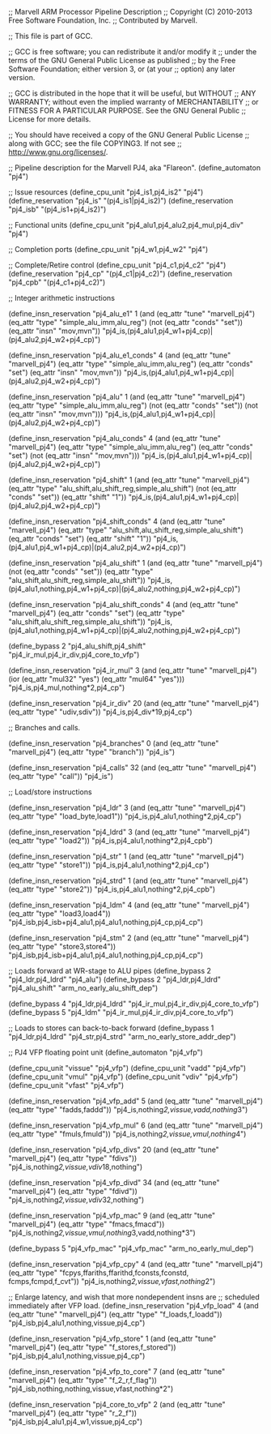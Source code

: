 ;; Marvell ARM Processor Pipeline Description
;; Copyright (C) 2010-2013 Free Software Foundation, Inc.
;; Contributed by Marvell.

;; This file is part of GCC.

;; GCC is free software; you can redistribute it and/or modify it
;; under the terms of the GNU General Public License as published
;; by the Free Software Foundation; either version 3, or (at your
;; option) any later version.

;; GCC is distributed in the hope that it will be useful, but WITHOUT
;; ANY WARRANTY; without even the implied warranty of MERCHANTABILITY
;; or FITNESS FOR A PARTICULAR PURPOSE.  See the GNU General Public
;; License for more details.

;; You should have received a copy of the GNU General Public License
;; along with GCC; see the file COPYING3.  If not see
;; <http://www.gnu.org/licenses/>.

;; Pipeline description for the Marvell PJ4, aka "Flareon".
(define_automaton "pj4")

;; Issue resources
(define_cpu_unit    "pj4_is1,pj4_is2"        "pj4")
(define_reservation "pj4_is"             "(pj4_is1|pj4_is2)")
(define_reservation "pj4_isb"            "(pj4_is1+pj4_is2)")

;; Functional units
(define_cpu_unit "pj4_alu1,pj4_alu2,pj4_mul,pj4_div" "pj4")

;; Completion ports
(define_cpu_unit "pj4_w1,pj4_w2"             "pj4")

;; Complete/Retire control
(define_cpu_unit    "pj4_c1,pj4_c2"          "pj4")
(define_reservation "pj4_cp"             "(pj4_c1|pj4_c2)")
(define_reservation "pj4_cpb"            "(pj4_c1+pj4_c2)")

;; Integer arithmetic instructions

(define_insn_reservation "pj4_alu_e1" 1
  (and (eq_attr "tune" "marvell_pj4")
       (eq_attr "type" "simple_alu_imm,alu_reg")
       (not (eq_attr "conds" "set"))
       (eq_attr "insn" "mov,mvn"))
                               "pj4_is,(pj4_alu1,pj4_w1+pj4_cp)|(pj4_alu2,pj4_w2+pj4_cp)")

(define_insn_reservation "pj4_alu_e1_conds" 4
  (and (eq_attr "tune" "marvell_pj4")
       (eq_attr "type" "simple_alu_imm,alu_reg")
       (eq_attr "conds" "set")
       (eq_attr "insn" "mov,mvn"))
                               "pj4_is,(pj4_alu1,pj4_w1+pj4_cp)|(pj4_alu2,pj4_w2+pj4_cp)")

(define_insn_reservation "pj4_alu" 1
  (and (eq_attr "tune" "marvell_pj4")
       (eq_attr "type" "simple_alu_imm,alu_reg")
       (not (eq_attr "conds" "set"))
       (not (eq_attr "insn" "mov,mvn")))
                               "pj4_is,(pj4_alu1,pj4_w1+pj4_cp)|(pj4_alu2,pj4_w2+pj4_cp)")

(define_insn_reservation "pj4_alu_conds" 4
  (and (eq_attr "tune" "marvell_pj4")
       (eq_attr "type" "simple_alu_imm,alu_reg")
       (eq_attr "conds" "set")
       (not (eq_attr "insn" "mov,mvn")))
                               "pj4_is,(pj4_alu1,pj4_w1+pj4_cp)|(pj4_alu2,pj4_w2+pj4_cp)")

(define_insn_reservation "pj4_shift" 1
  (and (eq_attr "tune" "marvell_pj4")
       (eq_attr "type" "alu_shift,alu_shift_reg,simple_alu_shift")
       (not (eq_attr "conds" "set"))
       (eq_attr "shift" "1"))  "pj4_is,(pj4_alu1,pj4_w1+pj4_cp)|(pj4_alu2,pj4_w2+pj4_cp)")

(define_insn_reservation "pj4_shift_conds" 4
  (and (eq_attr "tune" "marvell_pj4")
       (eq_attr "type" "alu_shift,alu_shift_reg,simple_alu_shift")
       (eq_attr "conds" "set")
       (eq_attr "shift" "1"))  "pj4_is,(pj4_alu1,pj4_w1+pj4_cp)|(pj4_alu2,pj4_w2+pj4_cp)")

(define_insn_reservation "pj4_alu_shift" 1
  (and (eq_attr "tune" "marvell_pj4")
       (not (eq_attr "conds" "set"))
       (eq_attr "type" "alu_shift,alu_shift_reg,simple_alu_shift"))
                               "pj4_is,(pj4_alu1,nothing,pj4_w1+pj4_cp)|(pj4_alu2,nothing,pj4_w2+pj4_cp)")

(define_insn_reservation "pj4_alu_shift_conds" 4
  (and (eq_attr "tune" "marvell_pj4")
       (eq_attr "conds" "set")
       (eq_attr "type" "alu_shift,alu_shift_reg,simple_alu_shift"))
                               "pj4_is,(pj4_alu1,nothing,pj4_w1+pj4_cp)|(pj4_alu2,nothing,pj4_w2+pj4_cp)")

(define_bypass 2 "pj4_alu_shift,pj4_shift"
                 "pj4_ir_mul,pj4_ir_div,pj4_core_to_vfp")

(define_insn_reservation "pj4_ir_mul" 3
  (and (eq_attr "tune" "marvell_pj4")
       (ior (eq_attr "mul32" "yes")
            (eq_attr "mul64" "yes")))
                     "pj4_is,pj4_mul,nothing*2,pj4_cp")

(define_insn_reservation "pj4_ir_div" 20
  (and (eq_attr "tune" "marvell_pj4") 
       (eq_attr "type" "udiv,sdiv")) "pj4_is,pj4_div*19,pj4_cp")

;; Branches and calls.

(define_insn_reservation "pj4_branches" 0
  (and (eq_attr "tune" "marvell_pj4") (eq_attr "type" "branch")) "pj4_is")

(define_insn_reservation "pj4_calls" 32
  (and (eq_attr "tune" "marvell_pj4") (eq_attr "type" "call")) "pj4_is")

;; Load/store instructions

(define_insn_reservation "pj4_ldr"  3
  (and (eq_attr "tune" "marvell_pj4")
       (eq_attr "type" "load_byte,load1"))
                       "pj4_is,pj4_alu1,nothing*2,pj4_cp")

(define_insn_reservation "pj4_ldrd" 3
  (and (eq_attr "tune" "marvell_pj4")
       (eq_attr "type" "load2"))
                       "pj4_is,pj4_alu1,nothing*2,pj4_cpb")

(define_insn_reservation "pj4_str"  1
  (and (eq_attr "tune" "marvell_pj4")
       (eq_attr "type" "store1"))
                       "pj4_is,pj4_alu1,nothing*2,pj4_cp")

(define_insn_reservation "pj4_strd" 1
  (and (eq_attr "tune" "marvell_pj4")
       (eq_attr "type" "store2"))
                       "pj4_is,pj4_alu1,nothing*2,pj4_cpb")

(define_insn_reservation "pj4_ldm" 4
  (and (eq_attr "tune" "marvell_pj4")
       (eq_attr "type" "load3,load4")) "pj4_isb,pj4_isb+pj4_alu1,pj4_alu1,nothing,pj4_cp,pj4_cp")

(define_insn_reservation "pj4_stm" 2
  (and (eq_attr "tune" "marvell_pj4")
       (eq_attr "type" "store3,store4")) "pj4_isb,pj4_isb+pj4_alu1,pj4_alu1,nothing,pj4_cp,pj4_cp")

;; Loads forward at WR-stage to ALU pipes
(define_bypass 2 "pj4_ldr,pj4_ldrd" "pj4_alu")
(define_bypass 2 "pj4_ldr,pj4_ldrd" "pj4_alu_shift" "arm_no_early_alu_shift_dep")

(define_bypass 4 "pj4_ldr,pj4_ldrd" "pj4_ir_mul,pj4_ir_div,pj4_core_to_vfp")
(define_bypass 5 "pj4_ldm" "pj4_ir_mul,pj4_ir_div,pj4_core_to_vfp")

;; Loads to stores can back-to-back forward
(define_bypass 1 "pj4_ldr,pj4_ldrd" "pj4_str,pj4_strd" "arm_no_early_store_addr_dep")

;; PJ4 VFP floating point unit
(define_automaton "pj4_vfp")

(define_cpu_unit "vissue" "pj4_vfp")
(define_cpu_unit "vadd"   "pj4_vfp")
(define_cpu_unit "vmul"   "pj4_vfp")
(define_cpu_unit "vdiv"   "pj4_vfp")
(define_cpu_unit "vfast"  "pj4_vfp")

(define_insn_reservation "pj4_vfp_add"  5
  (and (eq_attr "tune" "marvell_pj4")
       (eq_attr "type" "fadds,faddd")) "pj4_is,nothing*2,vissue,vadd,nothing*3")

(define_insn_reservation "pj4_vfp_mul"  6
  (and (eq_attr "tune" "marvell_pj4")
       (eq_attr "type" "fmuls,fmuld")) "pj4_is,nothing*2,vissue,vmul,nothing*4")

(define_insn_reservation "pj4_vfp_divs" 20
  (and (eq_attr "tune" "marvell_pj4")
       (eq_attr "type" "fdivs"))       "pj4_is,nothing*2,vissue,vdiv*18,nothing")

(define_insn_reservation "pj4_vfp_divd" 34
  (and (eq_attr "tune" "marvell_pj4")
       (eq_attr "type" "fdivd"))       "pj4_is,nothing*2,vissue,vdiv*32,nothing")

(define_insn_reservation "pj4_vfp_mac"  9
  (and (eq_attr "tune" "marvell_pj4")
       (eq_attr "type" "fmacs,fmacd"))
                       "pj4_is,nothing*2,vissue,vmul,nothing*3,vadd,nothing*3")

(define_bypass 5 "pj4_vfp_mac" "pj4_vfp_mac" "arm_no_early_mul_dep")

(define_insn_reservation "pj4_vfp_cpy"  4
  (and (eq_attr "tune" "marvell_pj4")
       (eq_attr "type" "fcpys,ffariths,ffarithd,fconsts,fconstd,\
                        fcmps,fcmpd,f_cvt"))  "pj4_is,nothing*2,vissue,vfast,nothing*2")

;; Enlarge latency, and wish that more nondependent insns are
;; scheduled immediately after VFP load.
(define_insn_reservation "pj4_vfp_load" 4
  (and (eq_attr "tune" "marvell_pj4")
       (eq_attr "type" "f_loads,f_loadd"))    "pj4_isb,pj4_alu1,nothing,vissue,pj4_cp")

(define_insn_reservation "pj4_vfp_store" 1
  (and (eq_attr "tune" "marvell_pj4")
       (eq_attr "type" "f_stores,f_stored"))  "pj4_isb,pj4_alu1,nothing,vissue,pj4_cp")

(define_insn_reservation "pj4_vfp_to_core" 7
  (and (eq_attr "tune" "marvell_pj4")
       (eq_attr "type" "f_2_r,f_flag"))       "pj4_isb,nothing,nothing,vissue,vfast,nothing*2")

(define_insn_reservation "pj4_core_to_vfp" 2
  (and (eq_attr "tune" "marvell_pj4")
       (eq_attr "type" "r_2_f"))              "pj4_isb,pj4_alu1,pj4_w1,vissue,pj4_cp")

